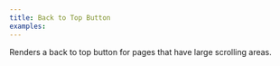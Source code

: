 ```yaml
---
title: Back to Top Button
examples:
---
```


Renders a back to top button for pages that have large scrolling areas.
